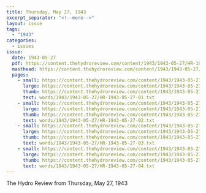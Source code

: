 ```yaml
---
title: Thursday, May 27, 1943
excerpt_separator: "<!--more-->"
layout: issue
tags:
  - "1943"
categories:
  - issues
issue:
  date: 1943-05-27
  pdf: https://content.thehydroreview.com/content/1943/1943-05-27/HR-1943-05-27.pdf
  masthead: https://content.thehydroreview.com/content/1943/1943-05-27/masthead/HR-1943-05-27.jpg
  pages:
    - small: https://content.thehydroreview.com/content/1943/1943-05-27/small/HR-1943-05-27-01.jpg
      large: https://content.thehydroreview.com/content/1943/1943-05-27/large/HR-1943-05-27-01.jpg
      thumb: https://content.thehydroreview.com/content/1943/1943-05-27/thumbnails/HR-1943-05-27-01.jpg
      text: words/1943/1943-05-27/HR-1943-05-27-01.txt
    - small: https://content.thehydroreview.com/content/1943/1943-05-27/small/HR-1943-05-27-02.jpg
      large: https://content.thehydroreview.com/content/1943/1943-05-27/large/HR-1943-05-27-02.jpg
      thumb: https://content.thehydroreview.com/content/1943/1943-05-27/thumbnails/HR-1943-05-27-02.jpg
      text: words/1943/1943-05-27/HR-1943-05-27-02.txt
    - small: https://content.thehydroreview.com/content/1943/1943-05-27/small/HR-1943-05-27-03.jpg
      large: https://content.thehydroreview.com/content/1943/1943-05-27/large/HR-1943-05-27-03.jpg
      thumb: https://content.thehydroreview.com/content/1943/1943-05-27/thumbnails/HR-1943-05-27-03.jpg
      text: words/1943/1943-05-27/HR-1943-05-27-03.txt
    - small: https://content.thehydroreview.com/content/1943/1943-05-27/small/HR-1943-05-27-04.jpg
      large: https://content.thehydroreview.com/content/1943/1943-05-27/large/HR-1943-05-27-04.jpg
      thumb: https://content.thehydroreview.com/content/1943/1943-05-27/thumbnails/HR-1943-05-27-04.jpg
      text: words/1943/1943-05-27/HR-1943-05-27-04.txt
---
```


The Hydro Review from Thursday, May 27, 1943

<!--more-->

